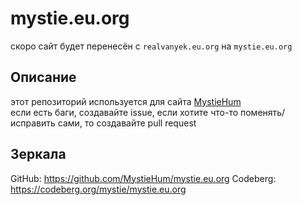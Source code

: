 # mystie.eu.org
скоро сайт будет перенесён с `realvanyek.eu.org` на `mystie.eu.org`
## Описание
этот репозиторий используется для сайта [MystieHum](https://realvanyek.eu.org)  
если есть баги, создавайте issue, 
если хотите что-то поменять/исправить сами, то создавайте pull request
## Зеркала
GitHub: https://github.com/MystieHum/mystie.eu.org
Codeberg: https://codeberg.org/mystie/mystie.eu.org